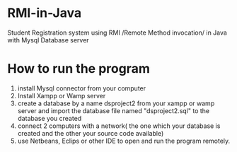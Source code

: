 # RMI-in-Java
Student Registration system using RMI /Remote Method invocation/ in Java with Mysql Database server

How to run the program
===================
1. install Mysql connector from your computer
2. Install Xampp or Wamp server
3. create a database by a name dsproject2 from your xampp or wamp server and 
import the database file named "dsproject2.sql" to the database you created
4. connect 2 computers with a network( the one which your database is created and the other your source code available)
5. use Netbeans, Eclips or other IDE to open and run the program remotely. 
